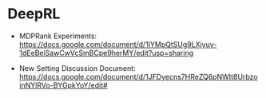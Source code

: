 # DeepRL

* MDPRank Experiments:
https://docs.google.com/document/d/1IYMpQtSUg9LXjyuy-1dEeBeiSawCwVcSmBCpe9herMY/edit?usp=sharing


* New Setting Discussion Document:
https://docs.google.com/document/d/1JFDyecns7HReZQ6pNWIt8UrbzoinNYlRVo-BYGpkYoY/edit#

